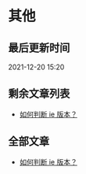 # 其他

## 最后更新时间

2021-12-20 15:20

## 剩余文章列表

- [如何判断 ie 版本？](https://github.com/bosens-China/blog/issues/25)

## 全部文章

- [如何判断 ie 版本？](https://github.com/bosens-China/blog/issues/25)
